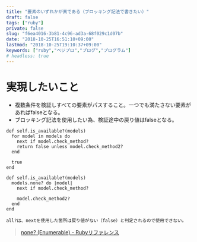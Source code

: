 ```yaml
---
title: "要素のいずれかが真である（ブロッキング記法で書きたい）"
draft: false
tags: ["ruby"]
private: false
slug: "f6ea4016-3b81-4c96-ad3a-68f029c1d07b"
date: "2018-10-25T16:51:10+09:00"
lastmod: "2018-10-25T19:10:37+09:00"
keywords: ["ruby","ベジプロ","プログ","プログラム"]
# headless: true
---
```


# 実現したいこと
* 複数条件を検証しすべての要素がパスすること。一つでも満たさない要素があればfalseとなる。
* ブロッキング記法を使用したい為、検証途中の戻り値はfalseとなる。

```rb:修正前
def self.is_available?(models)
  for model in models do
    next if model.check_method?
    return false unless model.check_method2?
  end

  true
end
```

```rb:修正後
def self.is_available?(models)
  models.none? do |model|
    next if model.check_method?

    model.check_method2?
  end
end
```

```!
all?は、nextを使用した箇所は戻り値がない（false）と判定されるので使用できない。
```

> [none? (Enumerable) - Rubyリファレンス](https://ref.xaio.jp/ruby/classes/enumerable/none)
